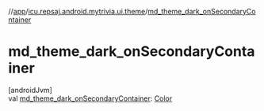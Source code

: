 //[app](../../index.md)/[icu.repsaj.android.mytrivia.ui.theme](index.md)/[md_theme_dark_onSecondaryContainer](md_theme_dark_on-secondary-container.md)

# md_theme_dark_onSecondaryContainer

[androidJvm]\
val [md_theme_dark_onSecondaryContainer](md_theme_dark_on-secondary-container.md): [Color](https://developer.android.com/reference/kotlin/androidx/compose/ui/graphics/Color.html)
